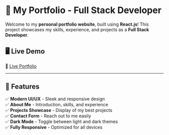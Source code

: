 # 🚀 My Portfolio - Full Stack Developer

Welcome to my **personal portfolio website**, built using **React.js**! This project showcases my skills, experience, and projects as a **Full Stack Developer**.

## 🖥️ Live Demo
🔗 [Live Portfolio]([https://yourportfolio.com](https://personal-portfolio-e4e1lrwmd-ahmed-s-projects-cbc6833e.vercel.app/)) 

---

## 📌 Features

✅ **Modern UI/UX** - Sleek and responsive design  
✅ **About Me** - Introduction, skills, and experience  
✅ **Projects Showcase** - Display of my best projects  
✅ **Contact Form** - Reach out to me easily  
✅ **Dark Mode** - Toggle between light and dark themes  
✅ **Fully Responsive** - Optimized for all devices  

